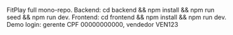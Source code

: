 FitPlay full mono-repo. Backend: cd backend && npm install && npm run seed && npm run dev. Frontend: cd frontend && npm install && npm run dev. Demo login: gerente CPF 00000000000, vendedor VEN123

